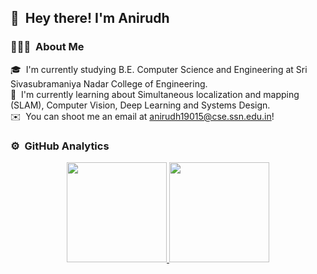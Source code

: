 ## 👋 &nbsp;Hey there! I'm Anirudh

### 👨🏻‍💻 &nbsp;About Me

🎓 &nbsp;I'm currently studying B.E. Computer Science and Engineering at Sri Sivasubramaniya Nadar College of Engineering.\
🌱 &nbsp;I'm currently learning about Simultaneous localization and mapping (SLAM), Computer Vision, Deep Learning and Systems Design.\
✉️ &nbsp;You can shoot me an email at anirudh19015@cse.ssn.edu.in!

### ⚙️ &nbsp;GitHub Analytics

<p align="center">
<a href="https://github.com/AAnirudh07">
  <img height="160em" src="https://github-readme-stats-eight-theta.vercel.app/api?username=AAnirudh07&show_icons=true&theme=algolia&include_all_commits=true&count_private=true"/>
  <img height="160em" src="https://github-readme-stats-eight-theta.vercel.app/api/top-langs/?username=AAnirudh07&layout=compact&langs_count=8&theme=algolia"/>
</a>
</p>

